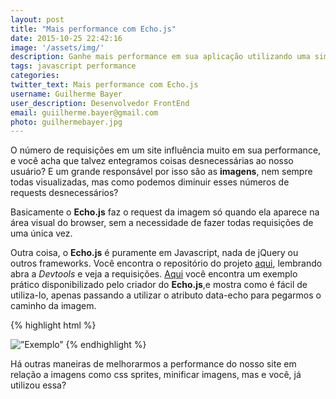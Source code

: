 ```yaml
---
layout: post
title: "Mais performance com Echo.js"
date: 2015-10-25 22:42:16
image: '/assets/img/'
description: Ganhe mais performance em sua aplicação utilizando uma simples mini-biblioteca que tem como função atrasar o carregamento das imagens.
tags: javascript performance
categories:
twitter_text: Mais performance com Echo.js
username: Guilherme Bayer
user_description: Desenvolvedor FrontEnd
email: guiilherme.bayer@gmail.com
photo: guilhermebayer.jpg
---
```


O número de requisições em um site influência muito em sua performance, e você acha que talvez entegramos coisas desnecessárias ao nosso usuário? E um grande responsável por isso são as __imagens__, nem sempre todas visualizadas, mas como podemos diminuir esses números de requests desnecessários?

Basicamente o __Echo.js__ faz o request da imagem só quando ela aparece na área visual do browser, sem a necessidade de fazer todas requisições de uma única vez.

Outra coisa, o __Echo.js__ é puramente em Javascript, nada de jQuery ou outros frameworks. Você encontra o repositório do projeto [aqui](https://github.com/toddmotto/echo), lembrando abra a _Devtools_ e veja a requisições.
[Aqui](http://toddmotto.com/labs/echo/) você encontra um exemplo prático disponibilizado pelo criador do __Echo.js__,e mostra como é fácil de utiliza-lo, apenas passando a utilizar o atributo data-echo para pegarmos o caminho da imagem.

{% highlight html %}
<!-- Utilizando o atributo data-echo="" -->
<img data-echo=”exemplo.png” alt=”Exemplo”>
{% endhighlight %}

Há outras maneiras de melhorarmos a performance do nosso site em relação a imagens como css sprites, minificar imagens, mas e você, já utilizou essa?
